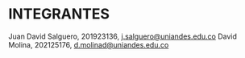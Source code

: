 # INTEGRANTES
Juan David Salguero, 201923136, j.salguero@uniandes.edu.co
David Molina, 202125176, d.molinad@uniandes.edu.co
